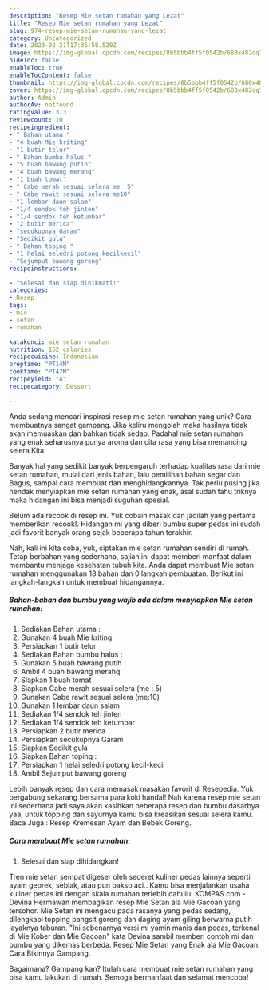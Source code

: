 ```yaml
---
description: "Resep Mie setan rumahan yang Lezat"
title: "Resep Mie setan rumahan yang Lezat"
slug: 974-resep-mie-setan-rumahan-yang-lezat
category: Uncategorized
date: 2023-02-21T17:36:58.529Z
image: https://img-global.cpcdn.com/recipes/8b5bbb4ff5f0542b/680x482cq70/mie-setan-rumahan-foto-resep-utama.jpg
hideToc: false
enableToc: true
enableTocContent: false
thumbnail: https://img-global.cpcdn.com/recipes/8b5bbb4ff5f0542b/680x482cq70/mie-setan-rumahan-foto-resep-utama.jpg
cover: https://img-global.cpcdn.com/recipes/8b5bbb4ff5f0542b/680x482cq70/mie-setan-rumahan-foto-resep-utama.jpg
author: Admin
authorAv: notfound
ratingvalue: 3.3
reviewcount: 10
recipeingredient:
- " Bahan utama "
- "4 buah Mie kriting"
- "1 butir telur"
- " Bahan bumbu halus "
- "5 buah bawang putih"
- "4 buah bawang merahq"
- "1 buah tomat"
- " Cabe merah sesuai selera me  5"
- " Cabe rawit sesuai selera me10"
- "1 lembar daun salam"
- "1/4 sendok teh jinten"
- "1/4 sendok teh ketumbar"
- "2 butir merica"
- "secukupnya Garam"
- "Sedikit gula"
- " Bahan toping "
- "1 helai seledri potong kecilkecil"
- "Sejumput bawang goreng"
recipeinstructions:

- "Selesai dan siap dinikmati!"
categories:
- Resep
tags:
- mie
- setan
- rumahan

katakunci: mie setan rumahan 
nutrition: 152 calories
recipecuisine: Indonesian
preptime: "PT14M"
cooktime: "PT47M"
recipeyield: "4"
recipecategory: Dessert

---
```





Anda sedang mencari inspirasi resep mie setan rumahan yang unik? Cara membuatnya sangat gampang. Jika keliru mengolah maka hasilnya tidak akan memuaskan dan bahkan tidak sedap. Padahal mie setan rumahan yang enak seharusnya punya aroma dan cita rasa yang bisa memancing selera Kita.





Banyak hal yang sedikit banyak berpengaruh terhadap kualitas rasa dari mie setan rumahan, mulai dari jenis bahan, lalu pemilihan bahan segar dan Bagus, sampai cara membuat dan menghidangkannya. Tak perlu pusing jika hendak menyiapkan mie setan rumahan yang enak,      asal sudah tahu triknya maka hidangan ini bisa menjadi suguhan spesial.














Belum ada recook di resep ini. Yuk cobain masak dan jadilah yang pertama memberikan recook!. Hidangan mi yang diberi bumbu super pedas ini sudah jadi favorit banyak orang sejak beberapa tahun terakhir.






Nah, kali ini kita coba, yuk, ciptakan mie setan rumahan sendiri di rumah. Tetap berbahan yang sederhana, sajian ini dapat memberi manfaat dalam membantu menjaga kesehatan tubuh kita. Anda dapat membuat Mie setan rumahan menggunakan 18 bahan dan 0 langkah pembuatan. Berikut ini langkah-langkah untuk membuat hidangannya.

<!--inarticleads1-->

##### Bahan-bahan dan bumbu yang wajib ada dalam menyiapkan Mie setan rumahan:

1. Sediakan  Bahan utama :
1. Gunakan 4 buah Mie kriting
1. Persiapkan 1 butir telur
1. Sediakan  Bahan bumbu halus :
1. Gunakan 5 buah bawang putih
1. Ambil 4 buah bawang merahq
1. Siapkan 1 buah tomat
1. Siapkan  Cabe merah sesuai selera (me : 5)
1. Gunakan  Cabe rawit sesuai selera (me:10)
1. Gunakan 1 lembar daun salam
1. Sediakan 1/4 sendok teh jinten
1. Sediakan 1/4 sendok teh ketumbar
1. Persiapkan 2 butir merica
1. Persiapkan secukupnya Garam
1. Siapkan Sedikit gula
1. Siapkan  Bahan toping :
1. Persiapkan 1 helai seledri potong kecil-kecil
1. Ambil Sejumput bawang goreng


Lebih banyak resep dan cara memasak masakan favorit di Resepedia. Yuk bergabung sekarang bersama para koki handal! Nah karena resep mie setan ini sederhana jadi saya akan kasihkan beberapa resep dan bumbu dasarbya yaa, untuk topping dan sayurnya kamu bisa kreasikan sesuai selera kamu. Baca Juga : Resep Kremesan Ayam dan Bebek Goreng. 

<!--inarticleads2-->

##### Cara membuat Mie setan rumahan:


1. Selesai dan siap dihidangkan!

Tren mie setan sempat digeser oleh sederet kuliner pedas lainnya seperti ayam geprek, seblak, atau pun bakso aci.. Kamu bisa menjalankan usaha kuliner pedas ini dengan skala rumahan terlebih dahulu. KOMPAS.com - Devina Hermawan membagikan resep Mie Setan ala Mie Gacoan yang tersohor. Mie Setan ini mengacu pada rasanya yang pedas sedang, dilengkapi topping pangsit goreng dan daging ayam giling berwarna putih layaknya taburan. &#34;Ini sebenarnya versi mi yamin manis dan pedas, terkenal di Mie Kober dan Mie Gacoan&#34; kata Devina sambil memberi contoh mi dan bumbu yang dikemas berbeda. Resep Mie Setan yang Enak ala Mie Gacoan, Cara Bikinnya Gampang. 

Bagaimana? Gampang kan? Itulah cara membuat mie setan rumahan yang bisa kamu lakukan di rumah. Semoga bermanfaat dan selamat mencoba!
